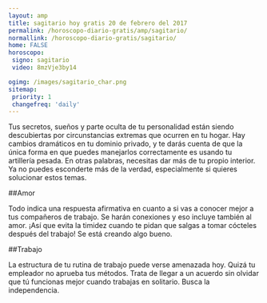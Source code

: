 ```yaml
---
layout: amp
title: sagitario hoy gratis 20 de febrero del 2017 
permalink: /horoscopo-diario-gratis/amp/sagitario/
normallink: /horoscopo-diario-gratis/sagitario/
home: FALSE
horoscopo:
 signo: sagitario
 video: 8mzVje3by14

ogimg: /images/sagitario_char.png
sitemap:
 priority: 1
 changefreq: 'daily'
---
```



Tus secretos, sueños y parte oculta de tu personalidad están siendo descubiertas por circunstancias extremas que ocurren en tu hogar. Hay cambios dramáticos en tu dominio privado, y te darás cuenta de que la única forma en que puedes manejarlos correctamente es usando tu artillería pesada. En otras palabras, necesitas dar más de tu propio interior. Ya no puedes esconderte más de la verdad, especialmente si quieres solucionar estos temas.

##Amor

Todo indica una respuesta afirmativa en cuanto a si vas a conocer mejor a tus compañeros de trabajo. Se harán conexiones y eso incluye también al amor. ¡Así que evita la timidez cuando te pidan que salgas a tomar cócteles después del trabajo! Se está creando algo bueno.

##Trabajo

La estructura de tu rutina de trabajo puede verse amenazada hoy. Quizá tu empleador no aprueba tus métodos. Trata de llegar a un acuerdo sin olvidar que tú funcionas mejor cuando trabajas en solitario. Busca la independencia.